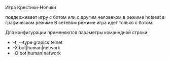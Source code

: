 Игра Крестики-Нолики

поддерживает игру с ботом или с другим человеком в режиме hotseat в графическом режиме
В сетевом режиме игра идет только с ботом. 

Для конфигурации применяются параметры команндной строки:
* -t, --type grapics|telnet 
* -X bot|human|network
* -O bot|human|network
